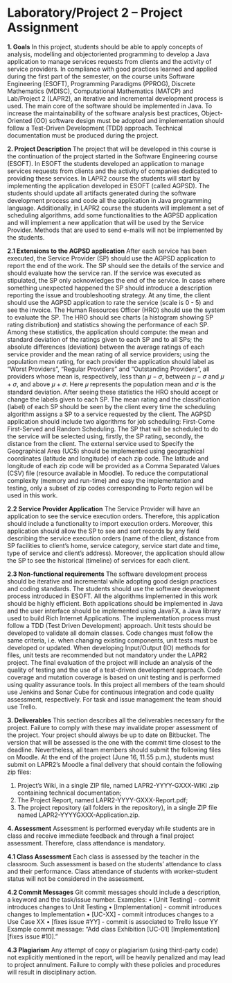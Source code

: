 # Laboratory/Project 2 – Project Assignment

**1. Goals**
In this project, students should be able to apply concepts of analysis, modelling and objectoriented programming to develop a Java application to manage services requests from clients and
the activity of service providers. In compliance with good practices learned and applied during the
first part of the semester, on the course units Software Engineering (ESOFT), Programming
Paradigms (PPROG), Discrete Mathematics (MDISC), Computational Mathematics (MATCP) and
Lab/Project 2 (LAPR2), an iterative and incremental development process is used. The main core of
the software should be implemented in Java. To increase the maintainability of the software
analysis best practices, Object-Oriented (OO) software design must be adopted and
implementation should follow a Test-Driven Development (TDD) approach. Technical
documentation must be produced during the project.

**2. Project Description**
The project that will be developed in this course is the continuation of the project started in the
Software Engineering course (ESOFT). In ESOFT the students developed an application to manage
services requests from clients and the activity of companies dedicated to providing these services.
In LAPR2 course the students will start by implementing the application developed in ESOFT
(called AGPSD). The students should update all artifacts generated during the software
development process and code all the application in Java programming language.
Additionally, in LAPR2 course the students will implement a set of scheduling algorithms, add
some functionalities to the AGPSD application and will implement a new application that will be
used by the Service Provider.
Methods that are used to send e-mails will not be implemented by the students.

**2.1 Extensions to the AGPSD application**
After each service has been executed, the Service Provider (SP) should use the AGPSD application
to report the end of the work. The SP should see the details of the service and should evaluate
how the service ran. If the service was executed as stipulated, the SP only acknowledges the end
of the service. In cases where something unexpected happened the SP should introduce a
description reporting the issue and troubleshooting strategy. At any time, the client should use the
AGPSD application to rate the service (scale is 0 - 5) and see the invoice.
The Human Resources Officer (HRO) should use the system to evaluate the SP. The HRO should
see charts (a histogram showing SP rating distribution) and statistics showing the performance of
each SP. Among these statistics, the application should compute: the mean and standard deviation 
of the ratings given to each SP and to all SPs; the absolute differences (deviation) between the
average ratings of each service provider and the mean rating of all service providers; using the
population mean rating, for each provider the application should label as “Worst Providers”,
“Regular Providers” and “Outstanding Providers”, all providers whose mean is, respectively, less
than 𝜇 − 𝜎, between 𝜇 − 𝜎 and 𝜇 + 𝜎, and above 𝜇 + 𝜎. Here 𝜇 represents the population mean
and 𝜎 is the standard deviation. After seeing these statistics the HRO should accept or change the
labels given to each SP.
The mean rating and the classification (label) of each SP should be seen by the client every time
the scheduling algorithm assigns a SP to a service requested by the client.
The AGPSD application should include two algorithms for job scheduling: First-Come First-Served
and Random Scheduling. The SP that will be scheduled to do the service will be selected using,
firstly, the SP rating, secondly, the distance from the client.
The external service used to Specify the Geographical Area (UC5) should be implemented using
geographical coordinates (latitude and longitude) of each zip code. The latitude and longitude of
each zip code will be provided as a Comma Separated Values (CSV) file (resource available in
Moodle). To reduce the computational complexity (memory and run-time) and easy the
implementation and testing, only a subset of zip codes corresponding to Porto region will be used
in this work.

**2.2 Service Provider Application**
The Service Provider will have an application to see the service execution orders. Therefore, this
application should include a functionality to import execution orders. Moreover, this application
should allow the SP to see and sort records by any field describing the service execution orders
(name of the client, distance from SP facilities to client’s home, service category, service start date
and time, type of service and client’s address). Moreover, the application should allow the SP to
see the historical (timeline) of services for each client.

**2.3 Non-functional requirements**
The software development process should be iterative and incremental while adopting good
design practices and coding standards. The students should use the software development process
introduced in ESOFT.
All the algorithms implemented in this work should be highly efficient.
Both applications should be implemented in Java and the user interface should be implemented
using JavaFX, a Java library used to build Rich Internet Applications.
The implementation process must follow a TDD (Test Driven Development) approach. Unit tests
should be developed to validate all domain classes. Code changes must follow the same criteria,
i.e. when changing existing components, unit tests must be developed or updated. When
developing Input/Output (IO) methods for files, unit tests are recommended but not mandatory
under the LAPR2 project. The final evaluation of the project will include an analysis of the quality 
of testing and the use of a test-driven development approach. Code coverage and mutation
coverage is based on unit testing and is performed using quality assurance tools.
In this project all members of the team should use Jenkins and Sonar Cube for continuous
integration and code quality assessment, respectively. For task and issue management the team
should use Trello.

**3. Deliverables**
This section describes all the deliverables necessary for the project. Failure to comply with these
may invalidate proper assessment of the project.
Your project should always be up to date on Bitbucket. The version that will be assessed is the one
with the commit time closest to the deadline. Nevertheless, all team members should submit the
following files on Moodle. At the end of the project (June 16, 11.55 p.m.), students must submit on
LAPR2’s Moodle a final delivery that should contain the following zip files:
1. Project’s Wiki, in a single ZIP file, named LAPR2-YYYY-GXXX-WIKI .zip containing technical
documentation;
2. The Project Report, named LAPR2-YYYY-GXXX-Report.pdf;
3. The project repository (all folders in the repository), in a single ZIP file named LAPR2-YYYYGXXX-Application.zip.

**4. Assessment**
Assessment is performed everyday while students are in class and receive immediate feedback
and through a final project assessment. Therefore, class attendance is mandatory.

**4.1 Class Assessment**
Each class is assessed by the teacher in the classroom. Such assessment is based on the students’
attendance to class and their performance. Class attendance of students with worker-student
status will not be considered in the assessment.

**4.2 Commit Messages**
Git commit messages should include a description, a keyword and the task/issue number.
Examples:
• [Unit Testing] - commit introduces changes to Unit Testing
• [Implementation] - commit introduces changes to Implementation
• [UC-XX] - commit introduces changes to a Use Case XX
• [fixes issue #YY] - commit is associated to Trello Issue YY
Example commit message: “Add class Exhibition [UC-01] [Implementation] [fixes issue #10].” 

**4.3 Plagiarism**
Any attempt of copy or plagiarism (using third-party code) not explicitly mentioned in the report,
will be heavily penalized and may lead to project annulment. Failure to comply with these policies
and procedures will result in disciplinary action.